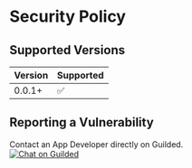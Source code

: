 # Security Policy

## Supported Versions
| Version | Supported          |
| ------- | ------------------ |
| 0.0.1+  | :white_check_mark: |

## Reporting a Vulnerability

Contact an App Developer directly on Guilded.
<br>
<a href="https://guilded.gg/ReGuilded">
  <img src="https://img.shields.io/static/v1?label=Chat%20on&message=Guilded&color=F5C400" alt="Chat on Guilded" />
</a>
